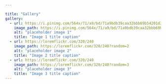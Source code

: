 ```yaml
---

title: "Gallery"
gallery:
  - url: https://i.pinimg.com/564x/71/a9/bd/71a9bdb39caa32bbb69b54201d235c29.jpg
    image_path: https://i.pinimg.com/564x/71/a9/bd/71a9bdb39caa32bbb69b54201d235c29.jpg
    alt: "placeholder image 1"
    title: "Image 1 title caption"
  - url: https://loremflickr.com/320/240
    image_path: https://loremflickr.com/320/240?random=2
    alt: "placeholder image 2"
    title: "Image 2 title caption"
  - url: https://loremflickr.com/320/240
    image_path: https://loremflickr.com/320/240?random=3
    alt: "placeholder image 3"
    title: "Image 3 title caption"
---
```

